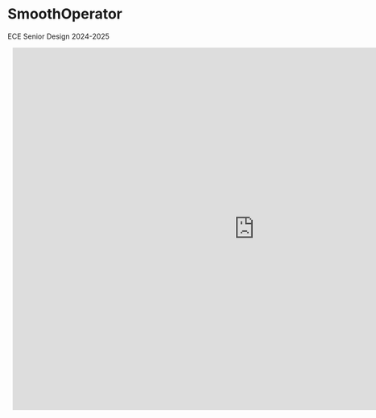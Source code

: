 # SmoothOperator
ECE Senior Design 2024-2025

<div style="width: 960px; height: 720px; margin: 10px; position: relative;"><iframe allowfullscreen frameborder="0" style="width:960px; height:720px" src="https://lucid.app/documents/embedded/25d4638f-ee40-4c43-b2c7-f2eaf08b1c13" id="qrQ3drybc_XM"></iframe></div>
